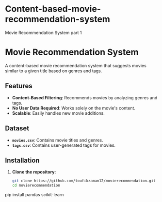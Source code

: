 # Content-based-movie-recommendation-system  
Movie Recommendation System part 1 

# Movie Recommendation System

A content-based movie recommendation system that suggests movies similar to a given title based on genres and tags.

## Features

- **Content-Based Filtering**: Recommends movies by analyzing genres and tags.
- **No User Data Required**: Works solely on the movie's content.
- **Scalable**: Easily handles new movie additions.

## Dataset

- **`movies.csv`**: Contains movie titles and genres.
- **`tags.csv`**: Contains user-generated tags for movies.

## Installation

1. **Clone the repository:**

   ```bash
   git clone https://github.com/toufikzaman12/movierecommendation.git
   cd movierecommendation
pip install pandas scikit-learn
